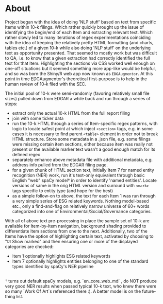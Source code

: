 # About

Project began with the idea of doing 'NLP stuff' based on text from specific Items within 10-k filings. Which rather quickly brought up the issue of identifying the begin/end of each Item and extracting relevant text. Which rather slowly led to many iterations of regex experimentations coinciding with the idea of keeping the relatively pretty HTML formatting (and charts, tables etc.) of a given 10-k while also doing 'NLP stuff' on the underlying text as opportunity presented. That seemed to mostly work but was difficult to QA, i.e. to know that a given extraction had correctly identified the full text for that Item. Highlighting the sections via CSS worked well enough on one-off situations but it seemed something more app-like would be helpful, and so was born the Shiny/R web app now known as `EDGAugmentor`. At this point in time EDGAugmentor's theoretical first-purpose is to help in the human review of 10-k filed with the SEC.

The initial pool of 10-k were semi-randomly (favoring relatively small file sizes) pulled down from EDGAR a while back and run through a series of steps:
* extract only the actual 10-k HTML from the full report filing
* join with some ticker data
* run the 10-k HTML through a series of Item-specific regex patterns, with logic to locate safest point at which inject `<section>` tags, e.g. in some cases it is necessary to find parent `<table>` element in order not to break HTML structure. Store some metadata in a .json file, e.g. some filings were missing certain item sections, either because item was really not present or the available marker text wasn't a good enough match for its defined regex
* separately enhance above metadata file with additional metadata, e.g. address info pulled from the EDGAR filing page.
* for a given chunk of HTML section text, initially Item 7 for named entity recognition (NER) work, run it's text-only equivalent through basic English "web" spaCy model&#8224; in order to identify 'named entities'. Locate versions of same in the orig HTML version and surround with `<mark>` tags specific to entity type (and hope for the best)
* as a simple follow-on to above, the text for each Item 1 was run through a very simple series of ESG related keywords. Nothing model-based etc., only a find-and-flag on relatively narrow universe of 60+ words categorized into one of Environmental/Social/Governance categories.

With all of above text pre-processing in place the sample set of 10-k are available for Item-by-Item navigation, background shading provided to differentiate Item sections from one to the next. 
Additionally, two of the Items have the option of highlighting certain text, activated by choosing to "&#9745; Show marked" and then ensuring one or more of the displayed categories are checked:
* Item 1 optionally highlights ESG related keywords
* Item 7 optionally highlights entities belonging to one of the standard types identified by spaCy's NER pipeline 

</br>
&#8224; turns out default spaCy models, e.g. `en_core_web_md` , do NOT produce very good NER results when passed typical 10-k text, who knew there were so many `Work Of Art`s referenced there :). A better model is on the future-thing list.  
